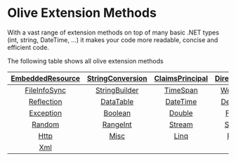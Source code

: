 # Olive Extension Methods
With a vast range of extension methods on top of many basic .NET types (int, string, DateTime, ...) it makes your code more readable, concise and efficient code.

The following table shows all olive extension methods


| [EmbeddedResource](/Core/Extensions/EmbeddedResource.md) | [StringConversion](/Core/Extensions/StringConversion.md) | [ClaimsPrincipal](/Core/Extensions/ClaimsPrincipal.md) | [DirectoryInfo](/Core/Extensions/DirectoryInfo.md) | [FileInfoAsync](/Core/Extensions/FileInfoAsync.md) |
|:-:|:-:|:-:|:-:|:-:|
| [FileInfoSync](/Core/Extensions/FileInfoSync.md) | [StringBuilder](/Core/Extensions/StringBuilder.md) | [TimeSpan](/Core/Extensions/TimeSpan.md) | [WebClient](/Core/Extensions/WebClient.md) | [Expression](/Core/Extensions/Expression.md) |
| [Reflection](/Core/Extensions/Reflection.md) | [DataTable](/Core//Core/Extensions/DataTable.md) | [DateTime](/Core/Extensions/DateTime.md) | [Delegates](/Core/Extensions/Delegates.md) | [Dictionary](/Core/Extensions/Dictionary.md) |
| [Exception](/Core/Extensions/Exception.md) | [Boolean](/Core/Extensions/Boolean.md) | [Double](/Core/Extensions/Double.md) | [FileInfo](/Core/Extensions/FileInfo.md) | [Integer](/Core/Extensions/Integer.md) |
| [Random](/Core/Extensions/Random.md) | [RangeInt](/Core/Extensions/RangeInt.md) | [Stream](/Core/Extensions/Stream.md) | [StringIP](/Core/Extensions/StringIP.md) | [String](/Core/Extensions/String.md) |
| [Http](/Core/Extensions/Http.md) | [Misc](/Core/Extensions/Misc.md) | [Linq](/Core/Extensions/Linq.md) | [Range](/Core/Extensions/Range.md) | [Uri](/Core/Extensions/Uri.md) |
| [Xml](/Core/Extensions/Xml.md) | []() | []() | []() | []() |